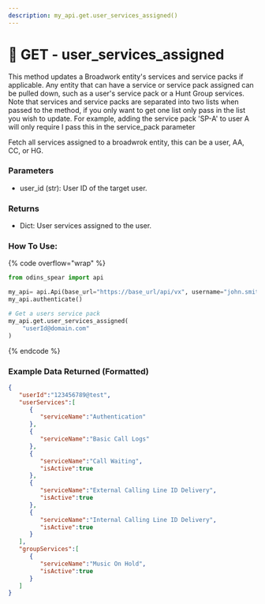 ```yaml
---
description: my_api.get.user_services_assigned()
---
```



# 🍒 GET - user_services_assigned

This method updates a Broadwork entity's services and service packs if applicable. Any entity that can have a service or service pack assigned can be pulled down, such as a user's service pack or a Hunt Group services. Note that services and service packs are separated into two lists when passed to the method, if you only want to get one list only pass in the list you wish to update. For example, adding the service pack 'SP-A' to user A will only require I pass this in the service_pack parameter

Fetch all services assigned to a broadwrok entity, this can be a user, AA, CC, or HG.

### Parameters

* user\_id (str): User ID of the target user.

### Returns

* Dict: User services assigned to the user.

### How To Use:

{% code overflow="wrap" %}
```python
from odins_spear import api

my_api= api.Api(base_url="https://base_url/api/vx", username="john.smith", password="ODIN_INSTANCE_1")
my_api.authenticate()

# Get a users service pack
my_api.get.user_services_assigned(
    "userId@domain.com"
)
```
{% endcode %}

### Example Data Returned (Formatted)

```json
{
   "userId":"123456789@test",
   "userServices":[
      {
         "serviceName":"Authentication"
      },
      {
         "serviceName":"Basic Call Logs"
      },
      {
         "serviceName":"Call Waiting",
         "isActive":true
      },
      {
         "serviceName":"External Calling Line ID Delivery",
         "isActive":true
      },
      {
         "serviceName":"Internal Calling Line ID Delivery",
         "isActive":true
      }
   ],
   "groupServices":[
      {
         "serviceName":"Music On Hold",
         "isActive":true
      }
   ]
}
```
